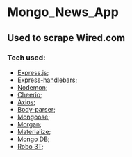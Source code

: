 # Mongo_News_App

## Used to scrape Wired.com

### Tech used:
* [Express.js](https://www.npmjs.com/package/express);
* [Express-handlebars](https://www.npmjs.com/package/express-handlebars);
* [Nodemon](https://www.npmjs.com/package/nodemon);
* [Cheerio](https://www.npmjs.com/package/cheerio);
* [Axios](https://www.npmjs.com/package/axios);
* [Body-parser](https://www.npmjs.com/package/body-parser);
* [Mongoose](https://www.npmjs.com/package/mongoose);
* [Morgan](https://www.npmjs.com/package/morgan);
* [Materialize](https://materializecss.com/);
* [Mongo DB](https://www.mongodb.com/);
* [Robo 3T](https://robomongo.org/);
